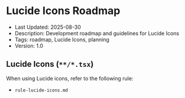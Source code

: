 # Lucide Icons Roadmap

- Last Updated: 2025-08-30
- Description: Development roadmap and guidelines for Lucide Icons
- Tags: roadmap, Lucide Icons, planning
- Version: 1.0

## Lucide Icons (`**/*.tsx`)

When using Lucide icons, refer to the following rule:

- `rule-lucide-icons.md`
